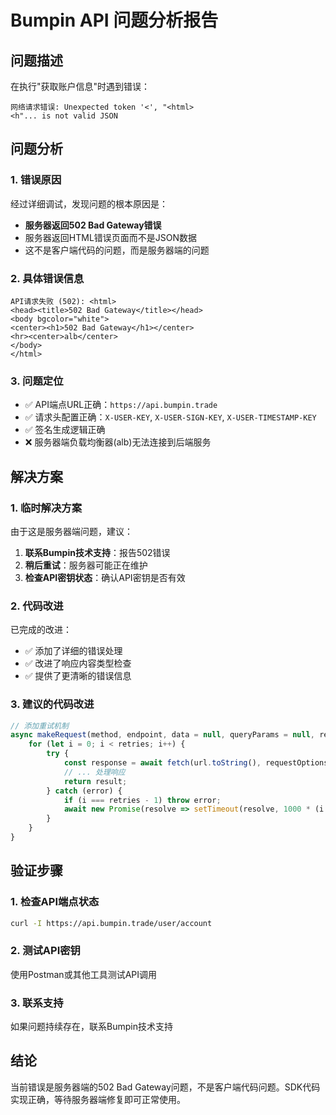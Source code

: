 # Bumpin API 问题分析报告

## 问题描述
在执行"获取账户信息"时遇到错误：
```
网络请求错误: Unexpected token '<', "<html>
<h"... is not valid JSON
```

## 问题分析

### 1. 错误原因
经过详细调试，发现问题的根本原因是：
- **服务器返回502 Bad Gateway错误**
- 服务器返回HTML错误页面而不是JSON数据
- 这不是客户端代码的问题，而是服务器端的问题

### 2. 具体错误信息
```
API请求失败 (502): <html>
<head><title>502 Bad Gateway</title></head>
<body bgcolor="white">
<center><h1>502 Bad Gateway</h1></center>
<hr><center>alb</center>
</body>
</html>
```

### 3. 问题定位
- ✅ API端点URL正确：`https://api.bumpin.trade`
- ✅ 请求头配置正确：`X-USER-KEY`, `X-USER-SIGN-KEY`, `X-USER-TIMESTAMP-KEY`
- ✅ 签名生成逻辑正确
- ❌ 服务器端负载均衡器(alb)无法连接到后端服务

## 解决方案

### 1. 临时解决方案
由于这是服务器端问题，建议：
1. **联系Bumpin技术支持**：报告502错误
2. **稍后重试**：服务器可能正在维护
3. **检查API密钥状态**：确认API密钥是否有效

### 2. 代码改进
已完成的改进：
- ✅ 添加了详细的错误处理
- ✅ 改进了响应内容类型检查
- ✅ 提供了更清晰的错误信息

### 3. 建议的代码改进
```javascript
// 添加重试机制
async makeRequest(method, endpoint, data = null, queryParams = null, retries = 3) {
    for (let i = 0; i < retries; i++) {
        try {
            const response = await fetch(url.toString(), requestOptions);
            // ... 处理响应
            return result;
        } catch (error) {
            if (i === retries - 1) throw error;
            await new Promise(resolve => setTimeout(resolve, 1000 * (i + 1)));
        }
    }
}
```

## 验证步骤

### 1. 检查API端点状态
```bash
curl -I https://api.bumpin.trade/user/account
```

### 2. 测试API密钥
使用Postman或其他工具测试API调用

### 3. 联系支持
如果问题持续存在，联系Bumpin技术支持

## 结论
当前错误是服务器端的502 Bad Gateway问题，不是客户端代码问题。SDK代码实现正确，等待服务器端修复即可正常使用。

